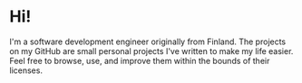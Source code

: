 # Hi!

I'm a software development engineer originally from Finland. The projects on my GitHub are small personal projects I've written to make my life easier. Feel free to browse, use, and improve them within the bounds of their licenses.
